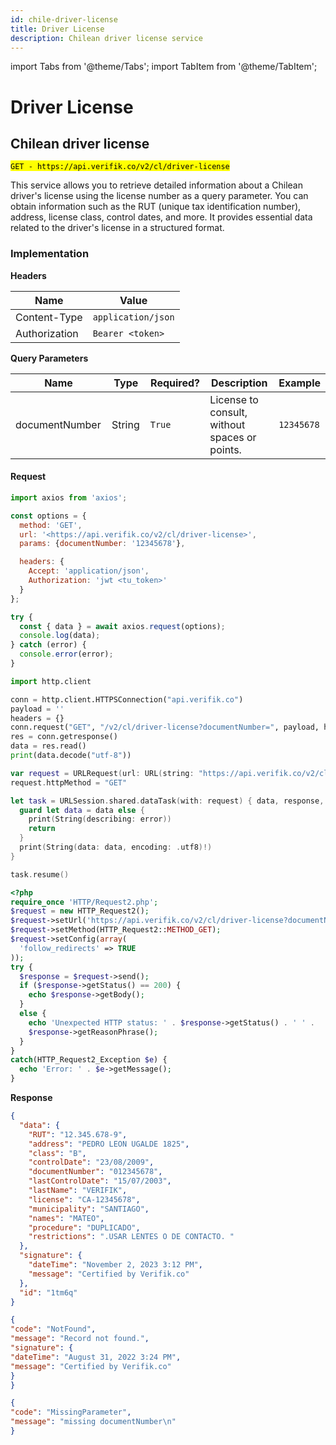 ```yaml
---
id: chile-driver-license
title: Driver License
description: Chilean driver license service
---
```


import Tabs from '@theme/Tabs';
import TabItem from '@theme/TabItem';

# Driver License

## Chilean driver license

<mark >`GET - https://api.verifik.co/v2/cl/driver-license`</mark>

This service allows you to retrieve detailed information about a Chilean driver's license using the license number as a query parameter. You can obtain information such as the RUT (unique tax identification number), address, license class, control dates, and more. It provides essential data related to the driver's license in a structured format.

### Implementation

**Headers**

| Name          | Value              |
| ------------- | ------------------ |
| Content-Type  | `application/json` |
| Authorization | `Bearer <token>`   |

**Query Parameters**

<table><thead><tr><th width="188">Name</th><th width="85">Type</th><th width="108">Required?</th><th width="229">Description</th><th>Example</th></tr></thead><tbody><tr><td>documentNumber</td><td>String</td><td><code>True</code></td><td>License to consult, without spaces or points.</td><td><code>12345678</code></td></tr></tbody></table>

#### Request

<Tabs>
<TabItem value="javascript" label="JavaScript">

```javascript
import axios from 'axios';

const options = {
  method: 'GET',
  url: '<https://api.verifik.co/v2/cl/driver-license>',
  params: {documentNumber: '12345678'},

  headers: {
    Accept: 'application/json',
    Authorization: 'jwt <tu_token>'
  }
};

try {
  const { data } = await axios.request(options);
  console.log(data);
} catch (error) {
  console.error(error);
}
```

</TabItem>
<TabItem value="python" label="Python">

```python
import http.client

conn = http.client.HTTPSConnection("api.verifik.co")
payload = ''
headers = {}
conn.request("GET", "/v2/cl/driver-license?documentNumber=", payload, headers)
res = conn.getresponse()
data = res.read()
print(data.decode("utf-8"))
```

</TabItem>
<TabItem value="swift" label="Swift">

```swift
var request = URLRequest(url: URL(string: "https://api.verifik.co/v2/cl/driver-license?documentNumber=")!,timeoutInterval: Double.infinity)
request.httpMethod = "GET"

let task = URLSession.shared.dataTask(with: request) { data, response, error in 
  guard let data = data else {
    print(String(describing: error))
    return
  }
  print(String(data: data, encoding: .utf8)!)
}

task.resume()
```

</TabItem>
<TabItem value="php" label="PHP">

```php
<?php
require_once 'HTTP/Request2.php';
$request = new HTTP_Request2();
$request->setUrl('https://api.verifik.co/v2/cl/driver-license?documentNumber=');
$request->setMethod(HTTP_Request2::METHOD_GET);
$request->setConfig(array(
  'follow_redirects' => TRUE
));
try {
  $response = $request->send();
  if ($response->getStatus() == 200) {
    echo $response->getBody();
  }
  else {
    echo 'Unexpected HTTP status: ' . $response->getStatus() . ' ' .
    $response->getReasonPhrase();
  }
}
catch(HTTP_Request2_Exception $e) {
  echo 'Error: ' . $e->getMessage();
}
```

</TabItem>
</Tabs>

**Response**

<Tabs>
<TabItem value="200" label="200">

```json
{
  "data": {
    "RUT": "12.345.678-9",
    "address": "PEDRO LEON UGALDE 1825",
    "class": "B",
    "controlDate": "23/08/2009",
    "documentNumber": "012345678",
    "lastControlDate": "15/07/2003",
    "lastName": "VERIFIK",
    "license": "CA-12345678",
    "municipality": "SANTIAGO",
    "names": "MATEO",
    "procedure": "DUPLICADO",
    "restrictions": ".USAR LENTES O DE CONTACTO. "
  },
  "signature": {
    "dateTime": "November 2, 2023 3:12 PM",
    "message": "Certified by Verifik.co"
  },
  "id": "1tm6q"
}
```

</TabItem>
<TabItem value="404" label="404">

```json
{
"code": "NotFound",
"message": "Record not found.",
"signature": {
"dateTime": "August 31, 2022 3:24 PM",
"message": "Certified by Verifik.co"
}
}
```

</TabItem>
<TabItem value="409" label="409">

```json
{
"code": "MissingParameter",
"message": "missing documentNumber\n"
}
```

</TabItem>
</Tabs>
